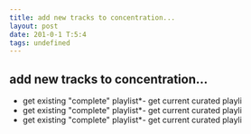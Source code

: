```yaml
---
title: add new tracks to concentration...
layout: post
date: 201-0-1 T:5:4
tags: undefined
---
```

## add new tracks to concentration...

- get existing "complete" playlist*- get current curated playli- get existing "complete" playlist*- get current curated playli- get existing "complete" playlist*- get current curated playli
